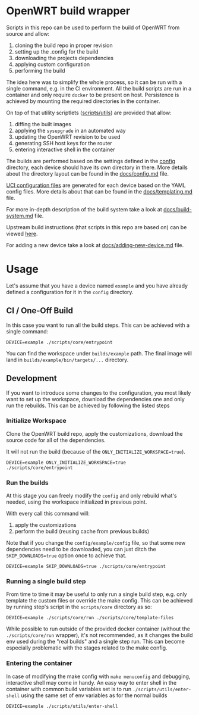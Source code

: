 # OpenWRT build wrapper

Scripts in this repo can be used to perform the build of OpenWRT from source and allow:

1. cloning the build repo in proper revision
2. setting up the .config for the build
3. downloading the projects dependencies
4. applying custom configuration
5. performing the build

The idea here was to simplify the whole process, so it can be run with a single command, e.g. in the CI environment.
All the build scripts are run in a container and only require `docker` to be present on host.
Persistence is achieved by mounting the required directories in the container.

On top of that utility scriptlets ([scripts/utils](scripts/utils)) are provided that allow:

1. diffing the built images
2. applying the `sysupgrade` in an automated way
3. updating the OpenWRT revision to be used
4. generating SSH host keys for the router
5. entering interactive shell in the container

The builds are performed based on the settings defined in the [config](config) directory, each device should have its own
directory in there. More details about the directory layout can be found in the [docs/config.md](docs/config.md) file.

[UCI configuration files](https://openwrt.org/docs/guide-user/base-system/uci) are generated for each device based on the YAML
config files. More details about that can be found in the [docs/templating.md](docs/templating.md) file.

For more in-depth description of the build system take a look at [docs/build-system.md](docs/build-system.md) file.

Upstream build instructions (that scripts in this repo are based on) can be viewed [here](https://openwrt.org/docs/guide-developer/toolchain/use-buildsystem).

For adding a new device take a look at [docs/adding-new-device.md](docs/adding-new-device.md) file.

# Usage

Let's assume that you have a device named `example` and you have already defined a configuration for it in the `config` directory.

## CI / One-Off Build

In this case you want to run all the build steps. This can be achieved with a single command:

```
DEVICE=example ./scripts/core/entrypoint
```

You can find the workspace under `builds/example` path.
The final image will land in `builds/example/bin/targets/...` directory.

## Development

If you want to introduce some changes to the configuration, you most likely want to set up the workspace, download the dependencies one
and only run the rebuilds. This can be achieved by following the listed steps

### Initialize Workspace

Clone the OpenWRT build repo, apply the customizations, download the source code for all of the dependencies.

It will not run the build (because of the `ONLY_INITIALIZE_WORKSPACE=true`).

```
DEVICE=example ONLY_INITIALIZE_WORKSPACE=true ./scripts/core/entrypoint
```

### Run the builds

At this stage you can freely modify the `config` and only rebuild what's needed, using the workspace initialized
in previous point.

With every call this command will:

1. apply the customizations
2. perform the build (reusing cache from previous builds)

Note that if you change the `config/example/config` file, so that some new dependencies need to be downloaded, you can just
ditch the `SKIP_DOWNLOADS=true` option once to achieve that.

```
DEVICE=example SKIP_DOWNLOADS=true ./scripts/core/entrypoint
```

### Running a single build step

From time to time it may be useful to only run a single build step, e.g. only template the custom files or override the
make config. This can be achieved by running step's script in the `scripts/core` directory as so:

```
DEVICE=example ./scripts/core/run ./scripts/core/template-files
```

While possible to run outside of the provided docker container (without the `./scripts/core/run` wrapper), it's not recommended,
as it changes the build env used during the "real builds" and a single step run.
This can become especially problematic with the stages related to the make config.

### Entering the container

In case of modifying the make config with `make menuconfig` and debugging, interactive shell may come in handy.
An easy way to enter shell in the container with common build variables set is to run `./scripts/utils/enter-shell`
using the same set of env variables as for the normal builds

```
DEVICE=example ./scripts/utils/enter-shell
```
